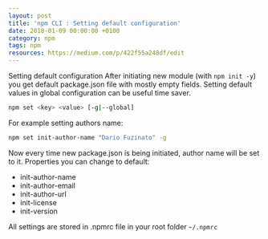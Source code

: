 ```yaml
---
layout: post
title: 'npm CLI : Setting default configuration'
date: 2018-01-09 00:00:00 +0100
category: npm
tags: npm
resources: https://medium.com/p/422f55a248df/edit
---
```

Setting default configuration
After initiating new module (with `npm init -y`) you get default package.json file with mostly empty fields. Setting default values in global configuration can be useful time saver. 
```bash
npm set <key> <value> [-g|--global]
```
For example setting authors name:
```bash
npm set init-author-name "Dario Fuzinato" -g
```
Now every time new package.json is being initiated, author name will be set to it. Properties you can change to default:
- init-author-name
- init-author-email
- init-author-url
- init-license
- init-version

All settings are stored in .npmrc file in your root folder `~/.npmrc`